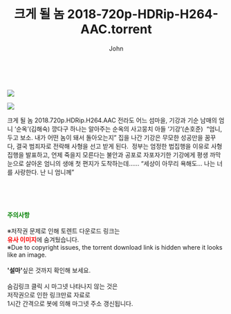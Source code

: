 ﻿---
layout: post
title:  "    크게 될 놈 2018-720p-HDRip-H264-AAC.torrent"
author: John
categories: [ 영화 ]
tags: [  ]
image: https://torrentrj54.com/uploadfile/full/37fb3591937bbaab9c165baf5dfb8cd04364fe74.jpg"/></p><p><img src="https://torrentrj54.com/uploadfile/full/816bf90047399fe50be0707525a14723adb9c8fd.jpg 
description: "    크게 될 놈 2018-720p-HDRip-H264-AAC torrent 정보 공유"
toc: true
toc_sticky: true
---

<br>
<p><img src="https://torrentrj54.com/uploadfile/full/37fb3591937bbaab9c165baf5dfb8cd04364fe74.jpg"/></p><p><img src="https://torrentrj54.com/uploadfile/full/816bf90047399fe50be0707525a14723adb9c8fd.jpg"/></p>
 크게 될 놈 2018.720p.HDRip.H264.AAC 전라도 어느 섬마을, 기강과 기순 남매의 엄니 ‘순옥’(김해숙) 깡다구 하나는 알아주는 순옥의 사고뭉치 아들 ‘기강’(손호준)  “엄니, 두고 보소. 내가 어떤 놈이 돼서 돌아오는지” 집을 나간 기강은 무모한 성공만을 꿈꾸다, 결국 범죄자로 전락해 사형을 선고 받게 된다.  정부는 엄정한 법집행을 이유로 사형집행을 발표하고, 언제 죽을지 모른다는 불안과 공포로 자포자기한 기강에게 평생 까막눈으로 살아온 엄니의 생애 첫 편지가 도착하는데…… “세상이 아무리 욕해도… 나는 너를 사랑한다. 난 니 엄니께” 
    
<br><br><br>
<p data-ke-size="size16"><b><span style="color: green;">주의사항</span></b><br /><br />※저작권 문제로 인해 토렌트 다운로드 링크는<br /><b><span style="color: red;">유사 이미지</span></b>에 숨겨뒀습니다.<br />※Due to copyright issues, the torrent download link is hidden where it looks like an image.<br /><br /><b>'설마'</b>싶은 것까지 확인해 보세요.<br /><br />숨김링크 클릭 시 마그넷 나타나지 않는 것은<br />저작권으로 인한 링크만료 자료로<br />1시간 간격으로 봇에 의해 마그넷 주소 갱신됩니다.</p>
